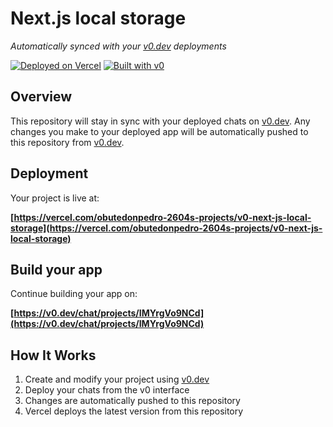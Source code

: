 # Next.js local storage

*Automatically synced with your [v0.dev](https://v0.dev) deployments*

[![Deployed on Vercel](https://img.shields.io/badge/Deployed%20on-Vercel-black?style=for-the-badge&logo=vercel)](https://vercel.com/obutedonpedro-2604s-projects/v0-next-js-local-storage)
[![Built with v0](https://img.shields.io/badge/Built%20with-v0.dev-black?style=for-the-badge)](https://v0.dev/chat/projects/IMYrgVo9NCd)

## Overview

This repository will stay in sync with your deployed chats on [v0.dev](https://v0.dev).
Any changes you make to your deployed app will be automatically pushed to this repository from [v0.dev](https://v0.dev).

## Deployment

Your project is live at:

**[https://vercel.com/obutedonpedro-2604s-projects/v0-next-js-local-storage](https://vercel.com/obutedonpedro-2604s-projects/v0-next-js-local-storage)**

## Build your app

Continue building your app on:

**[https://v0.dev/chat/projects/IMYrgVo9NCd](https://v0.dev/chat/projects/IMYrgVo9NCd)**

## How It Works

1. Create and modify your project using [v0.dev](https://v0.dev)
2. Deploy your chats from the v0 interface
3. Changes are automatically pushed to this repository
4. Vercel deploys the latest version from this repository